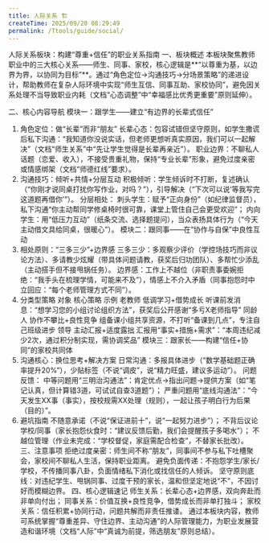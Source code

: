 ```yaml
---
title: 人际关系 🏗️
createTime: 2025/09/20 08:29:49
permalink: /Ttools/guide/social/
---
```


人际关系板块：构建“尊重+信任”的职业关系指南
一、板块概述
本板块聚焦教师职业中的三大核心关系——师生、同事、家校，核心逻辑是**“以尊重为基，以边界为界，以协同为目标”**。通过“角色定位→沟通技巧→分场景策略”的递进设计，帮助教师在复杂人际环境中实现“师生互信、同事互助、家校协同”，避免因关系处理不当导致职业内耗（文档“心态调整”中“幸福感比优秀更重要”原则延伸）。

二、核心内容导航
模块一：跟学生——建立“有边界的长辈式信任”
1. 角色定位：做“长辈”而非“朋友”
长辈心态：包容试错但坚守原则，如学生撒谎后私下沟通：“我知道你没说实话，但老师更想听真实原因，我们可以一起解决”（文档“师生关系”中“先让学生觉得是长辈再亲近”）。
职业边界：不聊私人话题（恋爱、收入），不接受贵重礼物，保持“专业长辈”形象，避免过度亲密或情感绑架（文档“师德红线”要求）。
2. 沟通技巧：倾听+共情+分层互动
积极倾听：学生倾诉时不打断，复述确认（“你刚才说同桌打扰你写作业，对吗？”），引导解决（“下次可以说‘等我写完这道题再借你’”）。
分层相处：
刺头学生：赋予“正向身份”（如纪律监督员），私下沟通“你主动帮同学修桌椅时很可靠，课堂上管住自己会更受欢迎”；
内向学生：用“低压力互动”（纸条交流、选择题提问），当众表扬具体行为（“今天主动借文具给同桌，很暖心”）。
模块二：跟同事——在“协作与自保”中良性互动
1. 相处原则：“三多三少”+边界感
三多三少：多观察少评价（学控场技巧而非议论方法）、多请教少炫耀（带具体问题请教，获奖后归功团队）、多帮忙少添乱（主动搭手但不接甩锅任务）。
边界感：工作上不越位（非职责事委婉拒绝：“我手头在梳理学情，可能来不及”），情感上不介入矛盾（同事抱怨时中立回应：“每个老师管理方式不同”）。
2. 分类型策略
对象	核心策略	示例
老教师	低调学习+借势成长	听课前发消息：“想学习您的小组讨论组织方法”，获奖后公开感谢“多亏X老师指导”
同龄人	协作不攀比+良性竞争	组备课小组共享资源，不打听“备课到几点”，专注自己班级进步
领导	主动汇报+适度露拙	汇报用“事实+措施+需求”：“本周违纪减少2次，通过积分制实现，需协调奖品”
模块三：跟家长——构建“信任+协同”的家校共同体
1. 沟通核心：换位思考+解决方案
日常沟通：多报具体进步（“数学基础题正确率提升20%”），少贴标签（不说“调皮”，说“精力旺盛，建议多运动”）。
问题反馈：
中等问题用“三明治沟通法”：肯定优点→指出问题→提供方案（如“笔记认真，但计算错3道，可试试自查3道题”）；
严重问题用“底线沟通法”：“今天发生XX事（事实），按校规需XX处理（规则），一起让孩子明白行为后果（目的）”。
2. 避坑指南
不随意承诺（不说“保证进前十”，说“一起努力进步”）；
不背后议论学校/同事（家长抱怨伙食时：“建议反馈后勤，我们会提醒孩子多喝水”）；
不越位管理（作业未完成：“学校督促，家庭需配合检查”，不替家长批改）。
三、注意事项
拒绝过度亲密：师生间不称“朋友”，同事间不参与私下吐槽聚会，家校间不聊私人生活，保持职业距离。
避免负面传递：不抱怨学生/家长/学校，不传播同事八卦，负面情绪私下消化或找信任的人倾诉。
坚守原则底线：对违纪学生、甩锅同事、过度干预的家长，温和但坚定地说“不”，不因讨好而模糊边界。
四、核心逻辑速记
师生关系：长辈心态+边界感，双向奔赴而非单向付出；
同事关系：价值互换+良性竞争，借势成长而非单打独斗；
家校关系：信任积累+协同行动，问题共解而非责任推诿。
通过本板块内容，教师可系统掌握“尊重差异、守住边界、主动沟通”的人际管理能力，为职业发展营造和谐环境（文档“人际”中“真诚为前提，筛选朋友”原则总结）。